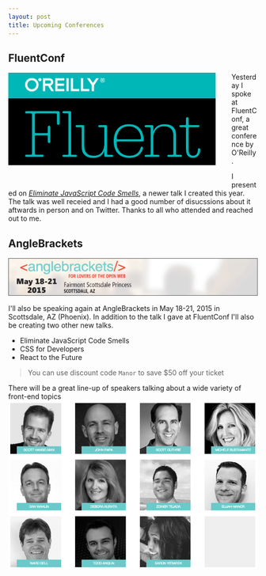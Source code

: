 ```yaml
---
layout: post
title: Upcoming Conferences
---
```


## FluentConf

<img src="/assets/images/2015/Apr/Screen_Shot_2015_04_22_at_3_14_22_PM.png" style="float: left; margin: 0 2rem 2rem 0;" />

Yesterday I spoke at FluentConf, a great conference by O'Reilly.

I presented on *[Eliminate JavaScript Code Smells](http://elijahmanor.github.io/talks/js-smells)*, a newer talk I created this year. The talk was well receied and I had a good number of disucssions about it aftwards in person and on Twitter. Thanks to all who attended and reached out to me. 

## AngleBrackets

<center><img src="/assets/images/2015/Apr/AB_Spring15_594x90_v2.gif" /></center>

I'll also be speaking again at AngleBrackets in May 18-21, 2015 in Scottsdale, AZ (Phoenix). In addition to the talk I gave at FluentConf I'll also be creating two other new talks.

* Eliminate JavaScript Code Smells
* CSS for Developers
* React to the Future

> You can use discount code `Manor` to save $50 off your ticket

There will be a great line-up of speakers talking about a wide variety of front-end topics 
![](/assets/images/2015/Apr/Screen_Shot_2015_04_23_at_4_28_58_AM.png)

